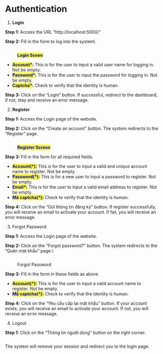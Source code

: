 # Authentication

1. **Login**

**Step 1:** Access the URL “http://localhost:5000/”&#x20;

**Step 2:** Fill in the form to log into the system\


<figure><img src="https://lh7-rt.googleusercontent.com/docsz/AD_4nXdh63xke6Zc-yj0R4qh-bhS41sDjL8O2i88ahrkCF8-X0b1RUvX-ZEdcbvengH68AeVtjj9GEoqyJ9CcvWP5FYG_VE3Ku-Wjzg71G3QUGdcQI4S2kI8h5xwPBPf7WI59HTLzpWASXRRZIwiCtCjwFcJsFzWP05V37UIYqQuig?key=UzZIS7gYdVnQcXeG4-ykVw" alt=""><figcaption><p><mark style="color:blue;"><strong>Login Sceen</strong></mark></p></figcaption></figure>

* <mark style="color:blue;">**Account\***</mark>**:** This is for the user to input a valid user name for logging in. Not be empty.
* <mark style="color:blue;">**Password\***</mark>**:** This is for the user to input the password for logging in. Not be empty.
* <mark style="color:blue;">**Captcha\***</mark>**:** Check to verify that the identity is human.

**Step 3:** Click on the “Login” button. If successful, redirect to the dashboard, if not, stay and receive an error message.

2. **Register**

**Step 1:** Access the Login page of the website.

**Step 2:** Click on the “Create an account” button. The system redirects to the “Register” page.

<figure><img src="https://lh7-rt.googleusercontent.com/docsz/AD_4nXefuhdQJp4SscBvvJgL7hIE0TNBwSerdH1Vkw6SFeV-BWOvVQZMDBRJn5kLFBXBSQ3k9lpnvKOQZ_Nt-bkNI-80BifqkKP3DsEA_0BYL8GEhHnv7Ldke_-eMBL9_P8q4AaC7JRvV-bKDqIkn-s3PU5ySgEn1fl97zcYV9jKgA?key=UzZIS7gYdVnQcXeG4-ykVw" alt=""><figcaption><p><mark style="color:blue;"><strong>Register Screen</strong></mark></p></figcaption></figure>

**Step 3:** Fill in the form for all required fields.

* <mark style="color:blue;">**Account(\*):**</mark> This is for the user to input a valid and unique account name to register. Not be empty.
* <mark style="color:blue;">**Password(\*):**</mark> This is for a new user to input a password to register. Not be empty.
* <mark style="color:blue;">**Email\*:**</mark> This is for the user to input a valid email address to register. Not be empty.
* <mark style="color:blue;">**Mã captcha(\*):**</mark>  Check to verify that the identity is human.

**Step 4:** Click on the “Gửi thông tin đăng ký” button. If register successfully, you will receive an email to activate your account. If fail, you will receive an error message.

3. Forgot Password

**Step 1:** Access the Login page of the website.

**Step 2:** Click on the “Forgot password?” button. The system redirects to the “Quên mật khẩu” page.\


<figure><img src="https://lh7-rt.googleusercontent.com/docsz/AD_4nXfcxrP109ylSZ2fSakdJOY5NdxrdmEcDTBMI8GJ9QzLriYAspiGG6zbXuhVwZDZTIDHUluMqkOMdR8G700AejwgsBHvGBmgVb6xhFIo2mrHyd_aIMpvi1aaneJqU9f6zH3M9o2Q9WVpTUhLHlLP71ZX7I4SwMnlLqtPG-7B8g?key=UzZIS7gYdVnQcXeG4-ykVw" alt=""><figcaption><p>Forgot Password</p></figcaption></figure>

**Step 3:** Fill in the form in these fields as above

* <mark style="color:blue;">**Account(\*):**</mark> This is for the user to input a valid account name to register. Not be empty.
* <mark style="color:blue;">**Mã captcha(\*):**</mark> Check to verify that the identity is human.

**Step 4:** Click on the “Yêu cầu cấp lại mật khẩu” button. If your account exists, you will receive an email to activate your account. If not, you will receive an error message.

4. Logout

**Step 1:** Click on the “Thông tin người dùng” button on the right corner.

<figure><img src="https://lh7-rt.googleusercontent.com/docsz/AD_4nXdDJpuURfHwsS6y0lffttzYxpLpxHr_uK5KJJ3klRkuBlE1KaVgOFY8NAR7-nfBBotrKejCWKHJ1LbV-Jemb7Gkh2GHdXkWgOc36AvwabZ1AS_92cvyEEp8b9JfcOyZHmzAhvYyo92SsjyNDreDLunajX253n_c0iTHS5RTFg?key=UzZIS7gYdVnQcXeG4-ykVw" alt=""><figcaption></figcaption></figure>

The system will remove your session and redirect you to the login page.
